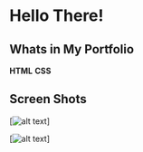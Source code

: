 # Hello There!

## Whats in My Portfolio

**HTML** **CSS** 

## Screen Shots
[![alt text](/assets./screenshot1.png)]

[![alt text](/assets./Screenshot2.png)]
